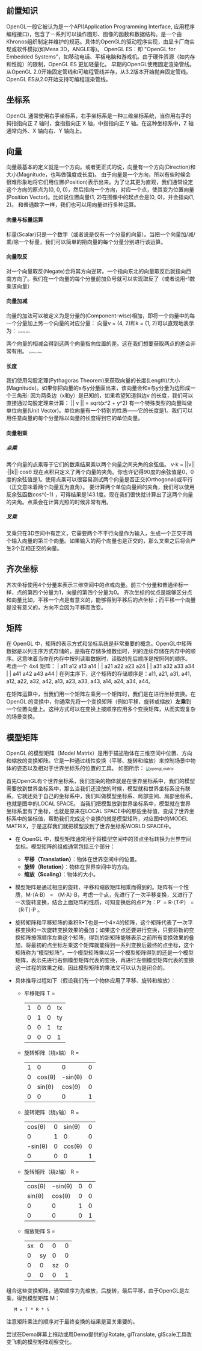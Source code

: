 ## 前置知识
OpenGL一般它被认为是一个API(Application Programming Interface, 应用程序编程接口)，包含了一系列可以操作图形、图像的函数和数据结构。是一个由Khronos组织制定并维护的规范。具体的OpenGL的驱动程序实现，由显卡厂商实现或软件模拟(如Mesa 3D，ANGLE等)。
OpenGL ES：即 "OpenGL for Embedded Systems"，如移动电话、平板电脑和游戏机。由于硬件资源（如内存和性能）的限制，OpenGL ES 更加轻量化。
早期的OpenGL使用固定渲染管线。从OpenGL 2.0开始固定管线和可编程管线并存，从3.2版本开始抛弃固定管线。 OpenGL ES从2.0开始支持可编程渲染管线。

## 坐标系
OpenGL 通常使用右手坐标系，右手坐标系是一种三维坐标系统，当你用右手的拇指指向正 Z 轴时，食指指向正 X 轴，中指指向正 Y 轴。在这种坐标系中，Z 轴通常向外、X 轴向右、Y 轴向上。

## 向量
向量最基本的定义就是一个方向。或者更正式的说，向量有一个方向(Direction)和大小(Magnitude，也叫做强度或长度)。
由于向量是一个方向，所以有些时候会很难形象地将它们用位置(Position)表示出来。为了让其更为直观，我们通常设定这个方向的原点为(0, 0, 0)，然后指向一个方向，对应一个点，使其变为位置向量(Position Vector)。比如说位置向量(1, 2)在图像中的起点会是(0, 0)，并会指向(1, 2)。
和普通数字一样，我们也可以用向量进行多种运算。

#### 向量与标量运算
标量(Scalar)只是一个数字（或者说是仅有一个分量的向量）。当把一个向量加/减/乘/除一个标量，我们可以简单的把向量的每个分量分别进行该运算。

#### 向量取反
对一个向量取反(Negate)会将其方向逆转。一个指向东北的向量取反后就指向西南方向了。我们在一个向量的每个分量前加负号就可以实现取反了（或者说用-1数乘该向量）

#### 向量加减
向量的加法可以被定义为是分量的(Component-wise)相加，即将一个向量中的每一个分量加上另一个向量的对应分量：
向量v = (4, 2)和k = (1, 2)可以直观地表示为：
<img src="../blog/pics/vector_plus.jpg" alt="vector_plus" style="zoom:33%;" />

两个向量的相减会得到这两个向量指向位置的差。这在我们想要获取两点的差会非常有用。
<img src="../blog/pics/vector_minus.jpg" alt="vector_minus" style="zoom:33%;" />

#### 长度
我们使用勾股定理(Pythagoras Theorem)来获取向量的长度(Length)/大小(Magnitude)。如果你把向量的x与y分量画出来，该向量会和x与y分量为边形成一个三角形:
因为两条边（x和y）是已知的，如果希望知道斜边v
的长度，我们可以直接通过勾股定理来计算：
|| v || = sqrt(x^2 + y^2)
有一个特殊类型的向量叫做单位向量(Unit Vector)。单位向量有一个特别的性质——它的长度是1。我们可以用任意向量的每个分量除以向量的长度得到它的单位向量。

#### 向量相乘

##### 点乘
两个向量的点乘等于它们的数乘结果乘以两个向量之间夹角的余弦值。
v⋅k = ||v||⋅||k||⋅cosθ
现在点积只定义了两个向量的夹角。你也许记得90度的余弦值是0，0度的余弦值是1。使用点乘可以很容易测试两个向量是否正交(Orthogonal)或平行（正交意味着两个向量互为直角）。
要计算两个单位向量间的夹角，我们可以使用反余弦函数cos^(−1) ，可得结果是143.1度。现在我们很快就计算出了这两个向量的夹角。点乘会在计算光照的时候非常有用。

##### 叉乘
叉乘只在3D空间中有定义，它需要两个不平行向量作为输入，生成一个正交于两个输入向量的第三个向量。如果输入的两个向量也是正交的，那么叉乘之后将会产生3个互相正交的向量。

## 齐次坐标
齐次坐标使用4个分量来表示三维空间中的点或向量。前三个分量和普通坐标一样，点的第四个分量为1，向量的第四个分量为0。
齐次坐标的优点是能够区分点和向量比如，平移一个点是有意义的，能够得到平移后的点坐标；而平移一个向量是没有意义的，方向不会因为平移而改变。

## 矩阵
在 OpenGL 中，矩阵的表示方式和坐标系统是非常重要的概念。OpenGL中矩阵数据是以列主序方式存储的，是指在存储多维数组时，列的连续存储在内存中的顺序。这意味着当你在内存中按列读取数据时，读取的先后顺序是按照列的顺序。 考虑一个 4x4 矩阵：
| a11 a12 a13 a14 |
| a21 a22 a23 a24 |
| a31 a32 a33 a34 |
| a41 a42 a43 a44 |
在列主序下，这个矩阵的存储顺序是：a11, a21, a31, a41, a12, a22, a32, a42, a13, a23, a33, a43, a14, a24, a34, a44。

在矩阵运算中，当我们用一个矩阵左乘另一个矩阵时，我们是在进行坐标变换。在 OpenGL 的变换中，你通常先将一个变换矩阵（例如平移、旋转或缩放）<b>左乘</b>到一个位置向量上。这种方式可以在变换上按顺序应用多个变换矩阵，从而实现复杂的场景变换。

## 模型矩阵

OpenGL 的模型矩阵（Model Matrix）是用于描述物体在三维空间中位置、方向和缩放的变换矩阵。它是一种通过线性变换（平移、旋转和缩放）来控制场景中物体的姿态以及相对于世界坐标系的位置的工具。
如图所示：
<img src="../blog/pics/opengl_matrix.jpg" alt="opengl_matrix" style="zoom:67%;" />

首先OpenGL有个世界坐标系，我们渲染的物体就是在世界坐标系中，我们的模型需要放到世界坐标系中，那么当我们还没放的时候，模型就和世界坐标系没有联系，它就还处于自己的坐标系中，我们叫做模型坐标系、局部空间、局部坐标系，也就是图中的LOCAL SPACE。
当我们把模型放到世界坐标系中，模型就在世界坐标系里有了坐标，也就是原来在LOCAL SPACE中的那些坐标值，变成了世界坐标系中的坐标值，帮助我们完成这个变换的就是模型矩阵，对应图中的MODEL MATRIX，于是这样我们就把模型放到了世界坐标系WORLD SPACE中。
   - 在 OpenGL 中，模型矩阵通常用于将模型空间中的顶点坐标转换为世界空间坐标。模型矩阵的组成通常包括三个部分：
     - **平移（Translation）**：物体在世界空间中的位置。
     - **旋转（Rotation）**：物体在世界空间中的方向。
     - **缩放（Scaling）**：物体的大小。

   - 模型矩阵是通过相应的旋转、平移和缩放矩阵相乘而得到的。矩阵有一个性质，M·（A·B） = （M·A）·B，考虑一个点，先进行了一次平移变换，又进行了一次旋转变换，结合上面矩阵的性质，可知变换后的点P’为：P` = R·（T·P） = （R·T）·P 。
   - 旋转矩阵和平移矩阵的乘积R•T也是一个4×4的矩阵，这个矩阵代表了一次平移变换和一次旋转变换效果的叠加；如果这个点还要进行变换，只要将新的变换矩阵按照顺序左乘这个矩阵，得到的新矩阵能够表示之前所有变换效果的叠加，将最初的点坐标左乘这个矩阵就能得到一系列变换后最终的点坐标，这个矩阵称为“模型矩阵”。一个模型矩阵乘以另一个模型矩阵得到的还是一个模型矩阵，表示先进行右侧模型矩阵代表的变换，再进行左侧模型矩阵代表的变换这一过程的效果之和，因此模型矩阵的乘法又可以认为是闭合的。

   - 具体推导过程如下（假设我们有一个物体应用了平移、旋转和缩放）：

       - 平移矩阵 T = 
                <table>
                <tr>
                    <td>1</td>
                    <td>0</td>
                    <td>0</td>
                    <td>tx</td>
                </tr>
                <tr>
                    <td>0</td>
                    <td>1</td>
                    <td>0</td>
                    <td>ty</td>
                </tr>
                <tr>
                    <td>0</td>
                    <td>0</td>
                    <td>1</td>
                    <td>tz</td>
                </tr>
                <tr>
                    <td>0</td>
                    <td>0</td>
                    <td>0</td>
                    <td>1</td>
                </tr>
                </table>

       - 旋转矩阵（绕x轴） R = 
                <table>
                <tr>
                    <td>1</td>
                    <td>0</td>
                    <td>0</td>
                    <td>0</td>
                </tr>
                <tr>
                    <td>0</td>
                    <td>cos(θ)</td>
                    <td>-sin(θ)</td>
                    <td>0</td>
                </tr>
                <tr>
                    <td>0</td>
                    <td>sin(θ)</td>
                    <td>cos(θ)</td>
                    <td>0</td>
                </tr>
                <tr>
                    <td>0</td>
                    <td>0</td>
                    <td>0</td>
                    <td>1</td>
                </tr>
                </table>

       - 旋转矩阵（绕y轴） R = 
                <table>
                <tr>
                    <td>cos(θ)</td>
                    <td>0</td>
                    <td>sin(θ)</td>
                    <td>0</td>
                </tr>
                <tr>
                    <td>0</td>
                    <td>1</td>
                    <td>0</td>
                    <td>0</td>
                </tr>
                <tr>
                    <td>-sin(θ)</td>
                    <td>0</td>
                    <td>cos(θ)</td>
                    <td>0</td>
                </tr>
                <tr>
                    <td>0</td>
                    <td>0</td>
                    <td>0</td>
                    <td>1</td>
                </tr>
                </table>

       - 旋转矩阵（绕z轴） R = 
                <table>
                <tr>
                    <td>cos(θ)</td>
                    <td>−sin(θ)</td>
                    <td>0</td>
                    <td>0</td>
                </tr>
                <tr>
                    <td>sin(θ)</td>
                    <td>cos(θ)</td>
                    <td>0</td>
                    <td>0</td>
                </tr>
                <tr>
                    <td>0</td>
                    <td>0</td>
                    <td>1</td>
                    <td>0</td>
                </tr>
                <tr>
                    <td>0</td>
                    <td>0</td>
                    <td>0</td>
                    <td>1</td>
                </tr>
                </table>

       - 缩放矩阵 S = 
                <table>
                <tr>
                    <td>sx</td>
                    <td>0</td>
                    <td>0</td>
                    <td>0</td>
                </tr>
                <tr>
                    <td>0</td>
                    <td>sy</td>
                    <td>0</td>
                    <td>0</td>
                </tr>
                <tr>
                    <td>0</td>
                    <td>0</td>
                    <td>sz</td>
                    <td>0</td>
                </tr>
                <tr>
                    <td>0</td>
                    <td>0</td>
                    <td>0</td>
                    <td>1</td>
                </tr>
                </table>

组合这些变换矩阵，通常顺序为先缩放，后旋转，最后平移，由于OpenGL是左乘，得到模型矩阵 M：

       M = T * R * S

注意矩阵乘法的顺序对于最终变换的结果是至关重要的。

尝试在Demo屏幕上拖动或用Demo提供的glRotate, glTranslate, glScale工具改变飞机的模型矩阵观察变化。